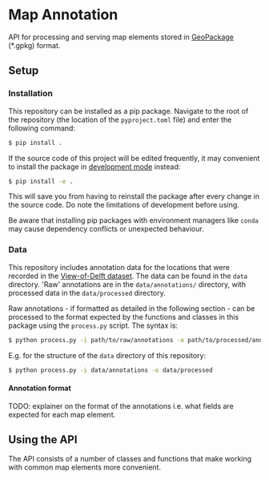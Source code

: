# Map Annotation

API for processing and serving map elements stored in [GeoPackage](https://en.wikipedia.org/wiki/GeoPackage) (*.gpkg) format. 

## Setup

### Installation
This repository can be installed as a pip package. Navigate to the root of the repository (the location of the `pyproject.toml` file) and enter the following command:
```bash
$ pip install .
```

If the source code of this project will be edited frequently, it may convenient to install the package in [development mode](https://setuptools.pypa.io/en/latest/userguide/development_mode.html) instead:
```bash
$ pip install -e .
```
This will save you from having to reinstall the package after every change in the source code. Do note the limitations of development before using.

Be aware that installing pip packages with environment managers like `conda` may cause dependency conflicts or unexpected behaviour.

### Data
This repository includes annotation data for the locations that were recorded in the [View-of-Delft dataset](https://github.com/tudelft-iv/view-of-delft-dataset). The data can be found in the `data` directory. 'Raw' annotations are in the `data/annotations/` directory, with processed data in the `data/processed` directory.

Raw annotations - if formatted as detailed in the following section - can be processed to the format expected by the functions and classes in this package using the `process.py` script. The syntax is:
```bash
$ python process.py -i path/to/raw/annotations -o path/to/processed/annotations
```

E.g. for the structure of the `data` directory of this repository:
```bash
$ python process.py -i data/annotations -o data/processed
```

#### Annotation format
TODO: explainer on the format of the annotations i.e. what fields are expected for each map element.

## Using the API
The API consists of a number of classes and functions that make working with common map elements more convenient. 




